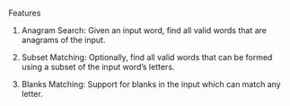 Features

1) Anagram Search: Given an input word, find all valid words that are anagrams of the input.

2) Subset Matching: Optionally, find all valid words that can be formed using a subset of the input word’s letters.

3) Blanks Matching: Support for blanks in the input which can match any letter.

